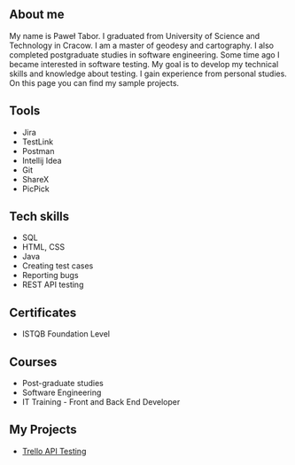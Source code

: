 ## About me
My name is Paweł Tabor. I graduated from University of Science and Technology in Cracow. I am a master of geodesy and cartography. I also completed postgraduate studies in software engineering. Some time ago I became interested in software testing. My goal is to develop my technical skills and knowledge about testing. I gain experience from personal studies. On this page you can find my sample projects.
## Tools
- Jira
- TestLink
- Postman
- Intellij Idea
- Git
- ShareX
- PicPick
## Tech skills
- SQL
- HTML, CSS
- Java
- Creating test cases
- Reporting bugs
- REST API testing
## Certificates
- ISTQB Foundation Level
## Courses
- Post-graduate studies 
- Software Engineering
- IT Training - Front and Back End Developer
## My Projects
- [Trello API Testing](https://github.com/PawelTB/portfolio/tree/main/Testing%20Trello%20API)

